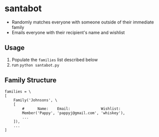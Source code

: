 # santabot
- Randomly matches everyone with someone outside of their immediate family
- Emails everyone with their recipient's name and wishlist

## Usage
1. Populate the `families` list described below
2. run `python santabot.py`

## Family Structure
```
families = \
[
    Family('Johnsons', \
    [
        #      Name:    Email:              Wishlist:
        Member('Pappy', 'pappyj@gmail.com', 'whiskey'),
        ...
    ]),
    ...
]
```